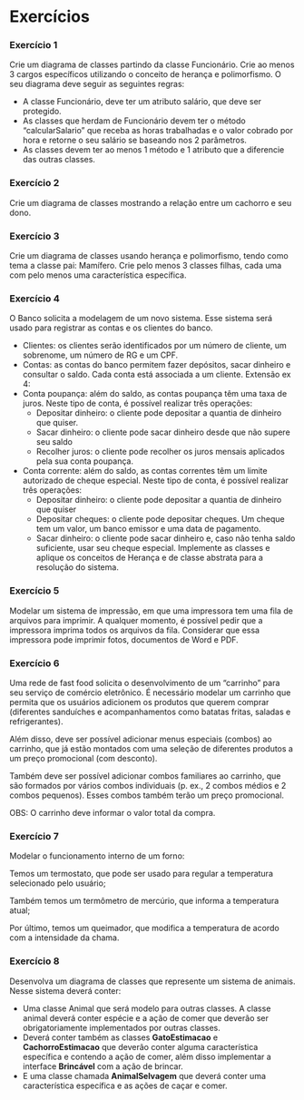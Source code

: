# Exercícios 

### Exercício 1
Crie um diagrama de classes partindo da classe Funcionário. Crie ao menos 3 cargos específicos utilizando o conceito de herança e polimorfismo. O seu diagrama deve seguir as seguintes regras: 
- A classe Funcionário, deve ter um atributo salário, que deve ser protegido. 
- As classes que herdam de Funcionário devem ter o método “calcularSalario” que receba as horas trabalhadas e o valor cobrado por hora e retorne o seu salário se baseando nos 2 parâmetros. 
- As classes devem ter ao menos 1 método e 1 atributo que a diferencie das outras classes. 


### Exercício 2
Crie um diagrama de classes mostrando a relação entre um cachorro e seu dono. 


### Exercício 3
Crie um diagrama de classes usando herança e polimorfismo, tendo como tema a classe pai: Mamífero. 
Crie pelo menos 3 classes filhas, cada uma com pelo menos uma característica específica. 


### Exercício  4
O Banco solicita a modelagem de um novo sistema. Esse sistema será usado para registrar as contas e os clientes do banco. 
- Clientes: os clientes serão identificados por um número de cliente, um sobrenome, um número de RG e um CPF. 
- Contas: as contas do banco permitem fazer depósitos, sacar dinheiro e consultar o saldo. Cada conta está associada a um cliente. 
Extensão ex 4: 
- Conta poupança: além do saldo, as contas poupança têm uma taxa de juros. Neste tipo de conta, é possível realizar três operações: 
  - Depositar dinheiro: o cliente pode depositar a quantia de dinheiro que quiser. 
  - Sacar dinheiro: o cliente pode sacar dinheiro desde que não supere seu saldo
  - Recolher juros: o cliente pode recolher os juros mensais aplicados pela sua conta poupança.
- Conta corrente: além do saldo, as contas correntes têm um limite autorizado de cheque especial. Neste tipo de conta, é possível realizar três operações: 
   - Depositar dinheiro: o cliente pode depositar a quantia de dinheiro que quiser
   - Depositar cheques: o cliente pode depositar cheques. Um cheque tem um valor, um banco emissor e uma data de pagamento. 
   - Sacar dinheiro: o cliente pode sacar dinheiro e, caso não tenha saldo suficiente, usar seu cheque especial. 
Implemente as classes e aplique os conceitos de Herança e de classe abstrata para a resolução do sistema. 


### Exercício 5
Modelar um sistema de impressão, em que uma impressora tem uma fila de arquivos para imprimir. A qualquer momento, é possível pedir que a impressora imprima todos os arquivos da fila. Considerar que essa impressora pode imprimir fotos, documentos de Word e PDF. 


### Exercício 6
Uma rede de fast food solicita o desenvolvimento de um “carrinho” para seu serviço de comércio eletrônico. É necessário modelar um carrinho que permita que os usuários adicionem os produtos que querem comprar (diferentes sanduíches e acompanhamentos como batatas fritas, saladas e refrigerantes).

Além disso, deve ser possível adicionar menus especiais (combos) ao carrinho, que já estão montados com uma seleção de diferentes produtos a um preço promocional (com desconto). 

Também deve ser possível adicionar combos familiares ao carrinho, que são formados por vários combos individuais (p. ex., 2 combos médios e 2 combos pequenos). Esses combos também terão um preço promocional. 

OBS: O carrinho deve informar o valor total da compra. 


### Exercício 7
Modelar o funcionamento interno de um forno: 

Temos um termostato, que pode ser usado para regular a temperatura selecionado pelo usuário; 

Também temos um termômetro de mercúrio, que informa a temperatura atual;

Por último, temos um queimador, que modifica a temperatura de acordo com a intensidade da chama. 

### Exercício 8
Desenvolva um diagrama de classes que represente um sistema de animais. Nesse sistema deverá conter:
- Uma classe Animal que será modelo para outras classes. A classe animal deverá conter espécie e a ação de comer que deverão ser obrigatoriamente implementados por outras classes. 
- Deverá conter também as classes **GatoEstimacao** e **CachorroEstimacao** que deverão conter alguma característica específica e contendo a ação de comer, além disso implementar a interface **Brincável** com a ação de brincar. 
- E uma classe chamada **AnimalSelvagem** que deverá conter uma característica específica e as ações de caçar e comer.
